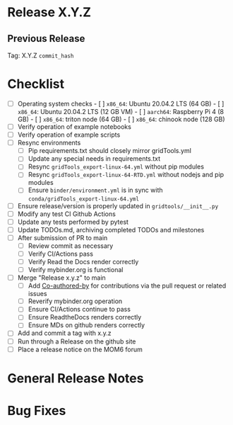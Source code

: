 <!-- DEPLOYMENT TEMPLATE -->

# Release X.Y.Z

## Previous Release

Tag: X.Y.Z `commit_hash`

<!--
This documents the steps needed for a complete release.  Copy to
release folder as X.Y.Z.md and fill out.  Delete these instructions
and the DEPLOYMENT TEMPLATE header above.
-->

# Checklist

 - [ ] Operating system checks
        - [ ] `x86_64`: Ubuntu 20.04.2 LTS (64 GB)
        - [ ] `x86_64`: Ubuntu 20.04.2 LTS (12 GB VM)
        - [ ] `aarch64`: Raspberry Pi 4 (8 GB)
        - [ ] `x86_64`: triton node (64 GB)
        - [ ] `x86_64`: chinook node (128 GB)
 - [ ] Verify operation of example notebooks
 - [ ] Verify operation of example scripts
 - [ ] Resync environments
   - [ ] Pip requirements.txt should closely mirror gridTools.yml
   - [ ] Update any special needs in requirements.txt
   - [ ] Resync `gridTools_export-linux-64.yml` without pip modules
   - [ ] Resync `gridTools_export-linux-64-RTD.yml` without nodejs and pip modules
   - [ ] Ensure `binder/environment.yml` is in sync
         with `conda/gridTools_export-linux-64.yml`
 - [ ] Ensure release/version is properly updated in `gridtools/__init__.py`
 - [ ] Modify any test CI Github Actions
 - [ ] Update any tests performed by pytest
 - [ ] Update TODOs.md, archiving completed TODOs and milestones
 - [ ] After submission of PR to main
   - [ ] Review commit as necessary
   - [ ] Verify CI/Actions pass
   - [ ] Verify Read the Docs render correctly
   - [ ] Verify mybinder.org is functional
 - [ ] Merge "Release x.y.z" to main
   - [ ] Add [Co-authored-by](https://docs.github.com/en/github/committing-changes-to-your-project/creating-and-editing-commits/creating-a-commit-with-multiple-authors) for contributions via the pull request or related issues
   - [ ] Reverify mybinder.org operation
   - [ ] Ensure CI/Actions continue to pass
   - [ ] Ensure ReadtheDocs renders correctly
   - [ ] Ensure MDs on github renders correctly
 - [ ] Add and commit a tag with x.y.z
 - [ ] Run through a Release on the github site
 - [ ] Place a release notice on the MOM6 forum

# General Release Notes

# Bug Fixes
